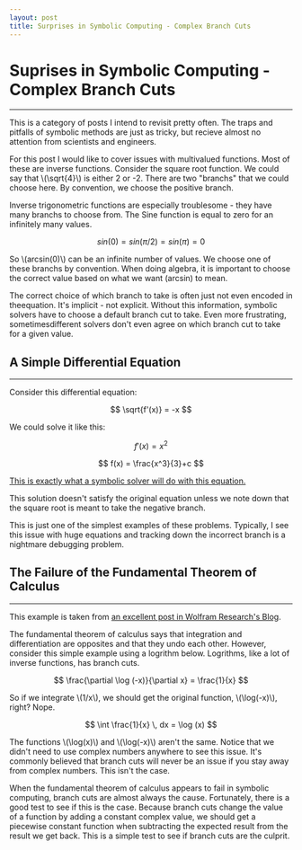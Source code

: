 ```yaml
---
layout: post
title: Surprises in Symbolic Computing - Complex Branch Cuts
---
```


# Suprises in Symbolic Computing - Complex Branch Cuts

-----

This is a category of posts I intend to revisit pretty often. The traps and pitfalls of symbolic methods are just as tricky, but recieve almost no attention from scientists and engineers.

For this post I would like to cover issues with multivalued functions. Most of these are inverse functions. Consider the square root function. We could say that \\(\sqrt{4}\\) is either 2 or -2. There are two "branchs" that we could choose here. By convention, we choose the positive branch. 

Inverse trigonometric functions are especially troublesome - they have many branchs to choose from. The Sine function is equal to zero for an infinitely many values.

$$ sin(0) = sin(\pi/2) = sin(\pi) = 0 $$

So \\(arcsin(0)\\) can be an infinite number of values. We choose one of these branchs by convention. When doing algebra, it is important to choose the correct value based on what we want \(arcsin\) to mean.

The correct choice of which branch to take is often just not even encoded in theequation. It's implicit - not explicit. Without this information, symbolic solvers have to choose a default branch cut to take. Even more frustrating, sometimesdifferent solvers don't even agree on which branch cut to take for a given value. 

## A Simple Differential Equation

-----

Consider this differential equation:

$$ \sqrt{f'(x)} = -x $$

We could solve it like this:

$$ f'(x) = x^2 $$

$$ f(x) = \frac{x^3}{3}+c $$

[This is exactly what a symbolic solver will do with this equation.](http://www.wolframalpha.com/input/?i=Sqrt%5Bf%27%5Bx%5D%5D+%3D%3D+-x)

This solution doesn't satisfy the original equation unless we note down that the square root is meant to take the negative branch. 

This is just one of the simplest examples of these problems. Typically, I see this issue with huge equations and tracking down the incorrect branch is a nightmare debugging problem.

## The Failure of the Fundamental Theorem of Calculus

-----

This example is taken from [an excellent post in Wolfram Research's Blog](http://blog.wolfram.com/2011/11/08/mathematica-qa-series-surprises-in-differentiation-and-integration/). 

The fundamental theorem of calculus says that integration and differentiation are opposites and that they undo each other. However, consider this simple example using a logrithm below. Logrithms, like a lot of inverse functions, has branch cuts.

$$ \frac{\partial \log (-x)}{\partial x} = \frac{1}{x} $$

So if we integrate \\(1/x\\), we should get the original function, \\(\log(-x)\\), right? Nope.

$$ \int \frac{1}{x} \, dx = \log (x) $$

The functions \\(\log(x)\\) and \\(\log(-x)\\) aren't the same. Notice that we didn't need to use complex numbers anywhere to see this issue. It's commonly believed that branch cuts will never be an issue if you stay away from complex numbers. This isn't the case.  

When the fundamental theorem of calculus appears to fail in symbolic computing, branch cuts are almost always the cause. Fortunately, there is a good test to see if this is the case. Because branch cuts change the value of a function by adding a constant complex value, we should get a piecewise constant function when subtracting the expected result from the result we get back. This is a simple test to see if branch cuts are the culprit. 
